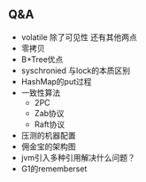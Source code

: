 ## Q&A

- volatile 除了可见性 还有其他两点
- 零拷贝
- B+Tree优点
- syschronied 与lock的本质区别
- HashMap的put过程
- 一致性算法 
  - 2PC
  - Zab协议
  - Raft协议
- 压测的机器配置
- 佣金宝的架构图
- jvm引入多种引用解决什么问题？
- G1的rememberset